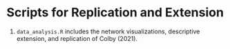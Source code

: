 # Scripts for Replication and Extension 
1. `data_analysis.R` includes the network visualizations, descriptive extension, and replication of Colby (2021). 

